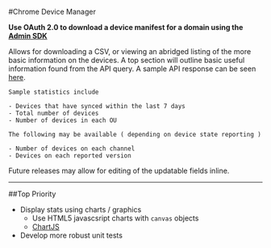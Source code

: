 #Chrome Device Manager

**Use OAuth 2.0 to download a device manifest for a domain using the [Admin SDK](https://developers.google.com/admin-sdk/directory/v1/guides/manage-chrome-devices)**

Allows for downloading a CSV, or viewing an abridged listing of the more basic information on the devices. A top section will outline basic useful information found from the API query. A sample API response can be seen [here](https://gist.github.com/ottiferous/5807894).

	Sample statistics include

	- Devices that have synced within the last 7 days
	- Total number of devices
	- Number of devices in each OU
	
	The following may be available ( depending on device state reporting )
	
	- Number of devices on each channel
	- Devices on each reported version

Future releases may allow for editing of the updatable fields inline. 


- - - 

##Top Priority

* Display stats using charts / graphics
	* Use HTML5 javascsript charts with `canvas` objects
	* [ChartJS](http://www.chartjs.org/docs/)
* Develop more robust unit tests